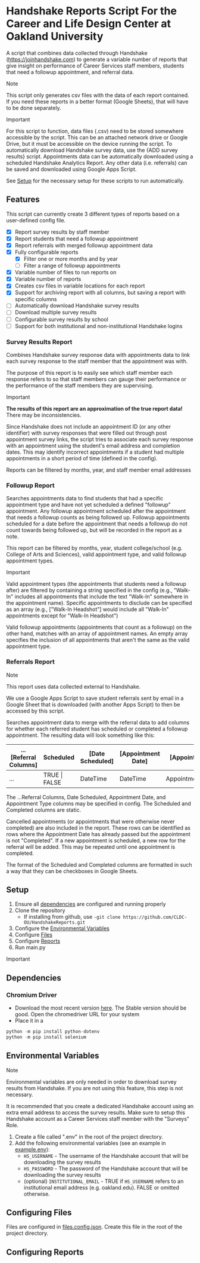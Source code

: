 # Handshake Reports Script For the Career and Life Design Center at Oakland University

A script that combines data collected through Handshake (https://joinhandshake.com) to generate a variable number of reports that give insight on performance of Career Services staff members, students that need a followup appointment, and referral data.

> [!NOTE]
>
> This script only generates csv files with the data of each report contained. If you need these reports in a better format (Google Sheets), that will have to be done separately.

> [!IMPORTANT]
>
> For this script to function, data files (.csv) need to be stored somewhere accessible by the script. This can be an attached network drive or Google Drive, but it must be accessible on the device running the script. To automatically download Handshake survey data, use the {ADD survey results} script. Appointments data can be automatically downloaded using a scheduled Handshake Analytics Report. Any other data (i.e. referrals) can be saved and downloaded using Google Apps Script.

See [Setup](#setup) for the necessary setup for these scripts to run automatically.

## Features

This script can currently create 3 different types of reports based on a user-defined config file.

- [x] Report survey results by staff member
- [x] Report students that need a followup appointment
- [x] Report referrals with merged followup appointment data
- [x] Fully configurable reports
  - [x] Filter one or more months and by year
  - [ ] Filter a range of followup appointments
- [x] Variable number of files to run reports on
- [x] Variable number of reports
- [x] Creates csv files in variable locations for each report
- [x] Support for archiving report with all columns, but saving a report with specific columns
- [ ] Automatically download Handshake survey results
- [ ] Download multiple survey results
- [ ] Configurable survey results by school
- [ ] Support for both institutional and non-institutional Handshake logins

### Survey Results Report

Combines Handshake survey response data with appointments data to link each survey response to the staff member that the appointment was with.

The purpose of this report is to easily see which staff member each response refers to so that staff members can gauge their performance or the performance of the staff members they are supervising.

> [!IMPORTANT]
>
> **The results of this report are an approximation of the true report data!** There may be inconsistencies.
>
> Since Handshake does not include an appointment ID (or any other identifier) with survey responses that were filled out through post appointment survey links, the script tries to associate each survey response with an appointment using the student's email address and completion dates. This may identify incorrect appointments if a student had multiple appointments in a short period of time (defined in the config).

Reports can be filtered by months, year, and staff member email addresses

### Followup Report

Searches appointments data to find students that had a specific appointment type and have not yet scheduled a defined "followup" appointment. Any followup appointment scheduled after the appointment that needs a followup counts as being followed up. Followup appointments scheduled for a date before the appointment that needs a followup do not count towards being followed up, but will be recorded in the report as a note.

This report can be filtered by months, year, student college/school (e.g. College of Arts and Sciences), valid appointment type, and valid followup appointment types.

> [!IMPORTANT]
>
> Valid appointment types (the appointments that students need a followup after)
> are filtered by containing a string specified in the config (e.g., "Walk-In" includes all appointments that include the text "Walk-In" somewhere in the appointment name). Specific appointments to disclude can be specified as an array (e.g., ["Walk-In Headshot"] would include all "Walk-In" appointments except for "Walk-In Headshot")
>
> Valid followup appointments (appointments that count as a followup) on the other hand, matches with an array of appointment names. An empty array specifies the inclusion of all appointments that aren't the same as the valid appointment type.

### Referrals Report

> [!NOTE]
>
> This report uses data collected external to Handshake.
>
> We use a Google Apps Script to save student referrals sent by email in a Google Sheet that is downloaded (with another Apps Script) to then be accessed by this script.

Searches appointment data to merge with the referral data to add columns for whether each referred student has scheduled or completed a followup appointment. The resulting data will look something like this:

| ...[Referral Columns] | Scheduled     | [Date Scheduled] | [Appointment Date] | [Appointment Type]  | Completed     |
| --------------------- | ------------- | ---------------- | ------------------ | ------------------- | ------------- |
| ...                   | TRUE \| FALSE | DateTime         | DateTime           | AppointmentTypeName | TRUE \| FALSE |

The ...Referral Columns, Date Scheduled, Appointment Date, and Appointment Type columns may be specified in config. The Scheduled and Completed columns are static.

Cancelled appointments (or appointments that were otherwise never completed) are also included in the report. These rows can be identified as rows where the Appointment Date has already passed but the appointment is not "Completed". If a new appointment is scheduled, a new row for the referral will be added. This may be repeated until one appointment is completed.

The format of the Scheduled and Completed columns are formatted in such a way that they can be checkboxes in Google Sheets.

## Setup

1. Ensure all [dependencies](#dependencies) are configured and running properly
2. Clone the repository
   - If installing from github, use `-git clone https://github.com/CLDC-OU/HandshakeReports.git`
3. Configure the [Environmental Variables](#environmental-variables)
4. Configure [Files](#configuring-files)
5. Configure [Reports](#configuring-reports)
6. Run main.py

> [!IMPORTANT]

## Dependencies

### Chromium Driver

- Download the most recent version [here](https://googlechromelabs.github.io/chrome-for-testing/). The Stable version should be good. Open the chromedriver URL for your system
- Place it in a

```python
python -m pip install python-dotenv
python -m pip install selenium
```

## Environmental Variables

> [!NOTE]
>
> Environmental variables are only needed in order to download survey results from Handshake. If you are not using this feature, this step is not necessary.

It is recommended that you create a dedicated Handshake account using an extra email address to access the survey results. Make sure to setup this Handshake account as a Career Services staff member with the "Surveys" Role.

1. Create a file called ".env" in the root of the project directory.
2. Add the following environmental variables (see an example in [example.env](example.env)):
   - `HS_USERNAME` - The username of the Handshake account that will be downloading the survey results
   - `HS_PASSWORD` - The password of the Handshake account that will be downloading the survey results
   - (optional) `INSTITUTIONAL_EMAIL` - TRUE if `HS_USERNAME` refers to an institutional email address (e.g. oakland.edu). FALSE or omitted otherwise.

## Configuring Files

Files are configured in [files.config.json](files.config.json). Create this file in the root of the project directory.

## Configuring Reports

